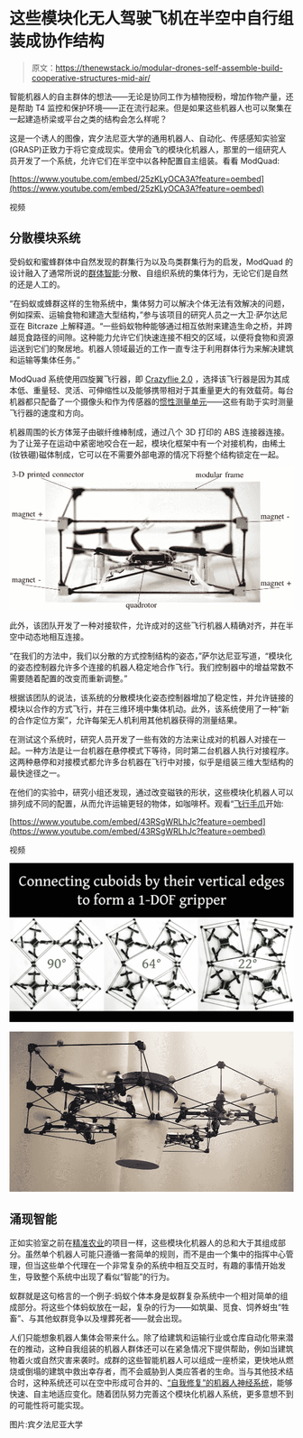 # 这些模块化无人驾驶飞机在半空中自行组装成协作结构

> 原文：<https://thenewstack.io/modular-drones-self-assemble-build-cooperative-structures-mid-air/>

智能机器人的自主群体的想法——无论是协同工作为植物授粉，增加作物产量，还是帮助 T4 监控和保护环境——正在流行起来。但是如果这些机器人也可以聚集在一起建造桥梁或平台之类的结构会怎么样呢？

这是一个诱人的图像，宾夕法尼亚大学的通用机器人、自动化、传感感知实验室(GRASP)正致力于将它变成现实。使用会飞的模块化机器人，那里的一组研究人员开发了一个系统，允许它们在半空中以各种配置自主组装。看看 ModQuad:

[https://www.youtube.com/embed/25zKLyOCA3A?feature=oembed](https://www.youtube.com/embed/25zKLyOCA3A?feature=oembed)

视频

## 分散模块系统

受蚂蚁和蜜蜂群体中自然发现的群集行为以及鸟类群集行为的启发，ModQuad 的设计融入了通常所说的[群体智能](https://en.wikipedia.org/wiki/Swarm_intelligence):分散、自组织系统的集体行为，无论它们是自然的还是人工的。

“在蚂蚁或蜂群这样的生物系统中，集体努力可以解决个体无法有效解决的问题，例如探索、运输食物和建造大型结构，”参与该项目的研究人员之一大卫·萨尔达尼亚在 Bitcraze 上解释道。“一些蚂蚁物种能够通过相互依附来建造生命之桥，并跨越觅食路径的间隙。这种能力允许它们快速连接不相交的区域，以便将食物和资源运送到它们的聚居地。机器人领域最近的工作一直专注于利用群体行为来解决建筑和运输等集体任务。”

ModQuad 系统使用四旋翼飞行器，即 [Crazyflie 2.0](https://www.bitcraze.io/crazyflie-2/) ，选择该飞行器是因为其成本低、重量轻、灵活、可伸缩性以及能够携带相对于其重量更大的有效载荷。每台机器都只配备了一个摄像头和作为传感器的[惯性测量单元](https://en.wikipedia.org/wiki/Inertial_measurement_unit)——这些有助于实时测量飞行器的速度和方向。

机器周围的长方体笼子由碳纤维棒制成，通过八个 3D 打印的 ABS 连接器连接。为了让笼子在运动中紧密地咬合在一起，模块化框架中有一个对接机构，由稀土(钕铁硼)磁体制成，它可以在不需要外部电源的情况下将整个结构锁定在一起。

![](img/85f8107c8fab959aafb578c1a28f343a.png)

此外，该团队开发了一种对接软件，允许成对的这些飞行机器人精确对齐，并在半空中动态地相互连接。

“在我们的方法中，我们以分散的方式控制结构的姿态，”萨尔达尼亚写道，“模块化的姿态控制器允许多个连接的机器人稳定地合作飞行。我们控制器中的增益常数不需要随着配置的改变而重新调整。”

根据该团队的说法，该系统的分散模块化姿态控制器增加了稳定性，并允许链接的模块以合作的方式飞行，并在三维环境中集体机动。此外，该系统使用了一种“新的合作定位方案”，允许每架无人机利用其他机器获得的测量结果。

在测试这个系统时，研究人员开发了一些有效的方法来让成对的机器人对接在一起。一种方法是让一台机器在悬停模式下等待，同时第二台机器人执行对接程序。这两种悬停和对接模式都允许多台机器在飞行中对接，似乎是组装三维大型结构的最快途径之一。

在他们的实验中，研究小组还发现，通过改变磁铁的形状，这些模块化机器人可以排列成不同的配置，从而允许运输更轻的物体，如咖啡杯。观看“[飞行手爪](https://www.bitcraze.io/2017/11/a-flying-gripper-based-on-modular-robots/)开始:

[https://www.youtube.com/embed/43RSgWRLhJc?feature=oembed](https://www.youtube.com/embed/43RSgWRLhJc?feature=oembed)

视频

![](img/ea5d20f867c1630cf13a85182349574b.png)

![](img/d1f6e719e79f17a3bfc6677dd6e5ba02.png)

## 涌现智能

正如实验室之前在[精准农业](https://thenewstack.io/bee-inspired-autonomous-robots-improve-crop-yields/)的项目一样，这些模块化机器人的总和大于其组成部分。虽然单个机器人可能只遵循一套简单的规则，而不是由一个集中的指挥中心管理，但当这些单个代理在一个非常复杂的系统中相互交互时，有趣的事情开始发生，导致整个系统中出现了看似“智能”的行为。

蚁群就是这句格言的一个例子:蚂蚁个体本身是蚁群复杂系统中一个相对简单的组成部分。将这些个体蚂蚁放在一起，复杂的行为——如筑巢、觅食、饲养蚜虫“牲畜”、与其他蚁群竞争以及埋葬死者——就会出现。

人们只能想象机器人集体会带来什么。除了给建筑和运输行业或仓库自动化带来潜在的推动，这种自我组装的机器人群体还可以在紧急情况下提供帮助，例如当建筑物着火或自然灾害来袭时。成群的这些智能机器人可以组成一座桥梁，更快地从燃烧或倒塌的建筑中救出幸存者，而不会威胁到人类应答者的生命。当与其他技术结合时，这种系统还可以在空中形成可合并的、[“自我修复”的机器人神经系统](https://thenewstack.io/swarmanoids-modular-robots-assemble-form-artificial-nervous-systems/)，能够快速、自主地适应变化。随着团队努力完善这个模块化机器人系统，更多意想不到的可能性将可能实现。

图片:宾夕法尼亚大学

<svg xmlns:xlink="http://www.w3.org/1999/xlink" viewBox="0 0 68 31" version="1.1"><title>Group</title> <desc>Created with Sketch.</desc></svg>